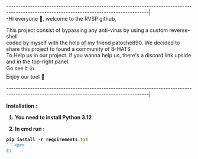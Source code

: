 ------------------------------------------------------------------------------------------------------------------------------------------|<br/>
-Hi everyone 👋, welcome to the RVSP github,<br/>

This project consist of bypassing any anti-virus by using a custom reverse-shell<br/>
coded by myself with the help of my friend patoche890. We decided to share this project to found a community of B-HATS<br/>
To Help us in our project. If you wanna help us, there's a discord link upside and in the top-right panel.<br/>
Go see it 👍<br/>
Enjoy our tool 👋<br/>

------------------------------------------------------------------------------------------------------------------------------------------|<br/>

<b>Installation :<b/>

1) You need to install Python 3.12<br>

2) In cmd run :
```ruby
pip install -r requirements.txt
```<br>
5) 

